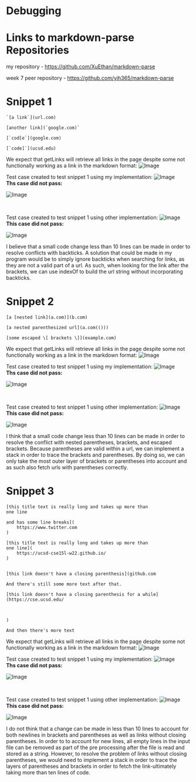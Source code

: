 # **Debugging** #
# Links to markdown-parse Repositories 
my repository - https://github.com/XuEthan/markdown-parse

week 7 peer repository - https://github.com/yih365/markdown-parse
# Snippet 1 
```
`[a link`](url.com)

[another link](`google.com)`

[`cod[e`](google.com)

[`code]`](ucsd.edu)
```

We expect that getLinks will retrieve all links in the page despite some not functionally working as a link in the markdown format: 
![Image](snip1expect.PNG)

Test case created to test snippet 1 using my implementation: 
![Image](mytestcase1.PNG)\
**Ths case did not pass:**

![Image](mytest1.PNG)

$~$

Test case created to test snippet 1 using other implementation: 
![Image](othertestcase1.PNG)\
**This case did not pass:**

![Image](othertest1.PNG)

I believe that a small code change less than 10 lines can be made in order to resolve conflicts with backticks. A solution that could be made in my program would be to simply ignore backticks when searching for links, as they are not a valid part of a url. As such, when looking for the link after the brackets, we can use indexOf to build the url string without incorporating backticks. 

# Snippet 2 
```
[a [nested link](a.com)](b.com)

[a nested parenthesized url](a.com(()))

[some escaped \[ brackets \]](example.com)
```

We expect that getLinks will retrieve all links in the page despite some not functionally working as a link in the markdown format: 
![Image](snip2expect.PNG)

Test case created to test snippet 1 using my implementation: 
![Image](mytestcase2.PNG)\
**Ths case did not pass:**

![Image](mytest2.PNG)

$~$

Test case created to test snippet 1 using other implementation: 
![Image](othertestcase2.PNG)\
**This case did not pass:**

![Image](othertest2.PNG)

I think that a small code change less than 10 lines can be made in order to resolve the conflict with nested parentheses, brackets, and escaped brackets. Because parentheses are valid within a url, we can implement a stack in order to trace the brackets and parentheses. By doing so, we can only take the most outer layer of brackets or parentheses into account and as such also fetch urls with parentheses correctly.  

# Snippet 3
```
[this title text is really long and takes up more than 
one line

and has some line breaks](
    https://www.twitter.com
)

[this title text is really long and takes up more than 
one line](
    https://ucsd-cse15l-w22.github.io/
)


[this link doesn't have a closing parenthesis](github.com

And there's still some more text after that.

[this link doesn't have a closing parenthesis for a while](https://cse.ucsd.edu/



)

And then there's more text
```

We expect that getLinks will retrieve all links in the page despite some not functionally working as a link in the markdown format: 
![Image](snip3expect.PNG)

Test case created to test snippet 1 using my implementation: 
![Image](mytestcase3.PNG)\
**Ths case did not pass:**

![Image](mytest3.PNG)

$~$

Test case created to test snippet 1 using other implementation: 
![Image](othertestcase1.PNG)\
**This case did not pass:**

![Image](othertest3.PNG)

I do not think that a change can be made in less than 10 lines to account for both newlines in brackets and parentheses as well as links without closing parentheses. In order to to account for new lines, all empty lines in the input file can be removed as part of the pre processing after the file is read and stored as a string. However, to resolve the problem of links without closing parentheses, we would need to implement a stack in order to trace the layers of parentheses and brackets in order to fetch the link-ultimately taking more than ten lines of code.